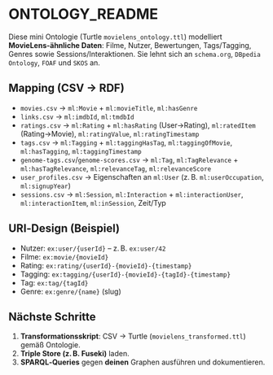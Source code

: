 # ONTOLOGY_README

Diese mini Ontologie (Turtle `movielens_ontology.ttl`) modelliert **MovieLens-ähnliche Daten**:
Filme, Nutzer, Bewertungen, Tags/Tagging, Genres sowie Sessions/Interaktionen. Sie lehnt sich an
`schema.org`, `DBpedia Ontology`, `FOAF` und `SKOS` an.

## Mapping (CSV → RDF)
- `movies.csv` → `ml:Movie` + `ml:movieTitle`, `ml:hasGenre`
- `links.csv` → `ml:imdbId`, `ml:tmdbId`
- `ratings.csv` → `ml:Rating` + `ml:hasRating` (User→Rating), `ml:ratedItem` (Rating→Movie), `ml:ratingValue`, `ml:ratingTimestamp`
- `tags.csv` → `ml:Tagging` + `ml:taggingHasTag`, `ml:taggingOfMovie`, `ml:hasTagging`, `ml:taggingTimestamp`
- `genome-tags.csv`/`genome-scores.csv` → `ml:Tag`, `ml:TagRelevance` + `ml:hasTagRelevance`, `ml:relevanceTag`, `ml:relevanceScore`
- `user_profiles.csv` → Eigenschaften an `ml:User` (z. B. `ml:userOccupation`, `ml:signupYear`)
- `sessions.csv` → `ml:Session`, `ml:Interaction` + `ml:interactionUser`, `ml:interactionItem`, `ml:inSession`, Zeit/Typ

## URI‑Design (Beispiel)
- Nutzer: `ex:user/{userId}` – z. B. `ex:user/42`
- Filme: `ex:movie/{movieId}`
- Rating: `ex:rating/{userId}-{movieId}-{timestamp}`
- Tagging: `ex:tagging/{userId}-{movieId}-{tagId}-{timestamp}`
- Tag: `ex:tag/{tagId}`
- Genre: `ex:genre/{name}` (slug)

## Nächste Schritte
1. **Transformationsskript**: CSV → Turtle (`movielens_transformed.ttl`) gemäß Ontologie.
2. **Triple Store (z. B. Fuseki)** laden.
3. **SPARQL‑Queries** gegen **deinen** Graphen ausführen und dokumentieren.
